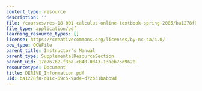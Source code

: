 ```yaml
---
content_type: resource
description: ''
file: /courses/res-18-001-calculus-online-textbook-spring-2005/ba1278f8d11c69c59ad4d72b31babb9d_DERIVE_Information.pdf
file_type: application/pdf
learning_resource_types: []
license: https://creativecommons.org/licenses/by-nc-sa/4.0/
ocw_type: OCWFile
parent_title: Instructor's Manual
parent_type: SupplementalResourceSection
parent_uid: 17e76762-f3ba-c840-0d43-13aeb75d9620
resourcetype: Document
title: DERIVE_Information.pdf
uid: ba1278f8-d11c-69c5-9ad4-d72b31babb9d
---
```

